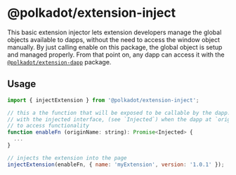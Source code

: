 # @polkadot/extension-inject

This basic extension injector lets extension developers manage the global objects available to dapps, without the need to access the window object manually. By just calling enable on this package, the global object is setup and managed properly. From that point on, any dapp can access it with the [`@polkadot/extension-dapp`](../extension-dapp) package.

## Usage

```js
import { injectExtension } from '@polkadot/extension-inject';

// this a the function that will be exposed to be callable by the dapp. It resolves a promise
// with the injected interface, (see `Injected`) when the dapp at `originName` (url) is allowed
// to access functionality
function enableFn (originName: string): Promise<Injected> {
  ...
}

// injects the extension into the page
injectExtension(enableFn, { name: 'myExtension', version: '1.0.1' });
```
